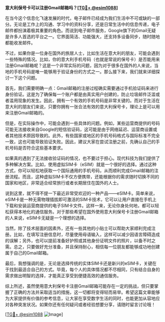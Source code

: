 **意大利保号卡可以注册Gmail邮箱吗？[[TG💪+ @esim1088](https://t.me/s/esim1088)]**

在当今这个信息化飞速发展的时代，电子邮件已经成为我们生活中不可或缺的一部分。无论是工作上的沟通、学习中的资料分享，还是日常生活中的信息传递，电子邮件都扮演着极其重要的角色。而说到电子邮件服务，Google旗下的Gmail无疑是许多人首选的平台之一。它界面简洁、功能强大，还支持多设备同步，随时随地都能收发邮件。

不过，如果你是一位身在国外的旅居人士，比如生活在意大利的朋友，可能会遇到一些特殊的情况。比如，你的意大利手机号码（也就是常说的保号卡）是否能用来注册Gmail邮箱呢？这是一个非常实际的问题，因为对于很多在国外的人来说，当地的手机号码是唯一能够用于验证身份的方式之一。那么接下来，我们就来详细探讨一下这个问题。

首先，我们需要明确一点：Gmail邮箱的注册过程确实需要通过手机验证码来进行身份验证。这是为了确保每一个账户都是由真实用户创建的，防止垃圾邮件泛滥或者滥用现象的发生。因此，拥有一个有效的手机号码是非常关键的。而对于生活在意大利的朋友们来说，只要你拥有一张合法有效的意大利保号卡，理论上是可以用来注册Gmail邮箱的。

但是，在实际操作中，可能会遇到一些具体的问题。例如，某些运营商提供的号码可能无法接收来自Google的短信验证码，这可能是由于网络延迟、运营商设置或者其他技术原因导致的。此外，有些国家或地区的手机号码格式与国际标准不完全一致，这也可能导致验证失败。因此，建议大家在尝试注册之前，先确认自己的手机号码是否符合这些基本要求。

如果真的遇到了无法接收验证码的情况，也不要过于担心。现代科技为我们提供了多种解决方案。比如，使用虚拟SIM卡（eSIM）就是一个很好的选择。通过这种方式，你可以轻松地获取一个国际通用的手机号码，从而顺利完成Gmail邮箱的注册流程。而且，这种虚拟SIM卡不仅方便携带，还能根据你的需求随时切换不同的国家和地区，非常适合经常旅行或者长期居住在国外的人士。

说到这里，就不得不提一下最近非常受欢迎的一种产品——eSIM卡。简单来说，eSIM卡是一种无需物理插拔即可激活的SIM卡技术，它可以让用户直接在手机上下载和安装运营商提供的电子SIM卡文件。这样一来，无论你身处何地，都可以轻松获得本地化的通信服务。对于那些希望在国外使用意大利保号卡注册Gmail邮箱的人来说，eSIM卡无疑是一个理想的选择。

当然，除了技术层面的因素外，还有一些其他的小贴士可以帮助大家顺利完成注册。比如，在填写注册信息时，尽量使用母语输入，这样可以减少因语言障碍造成的误解；另外，也可以提前准备好护照或其他身份证明文件的照片，以备不时之需。总之，只要做好充分准备，并且保持耐心，相信每一位朋友都能够成功地创建属于自己的Gmail邮箱。

最后，我想强调的是，无论是选择传统的实体SIM卡还是新兴的eSIM卡，关键在于找到最适合自己的方式。毕竟，每个人的具体情况都不尽相同，只有结合自身的需求做出明智的选择，才能真正享受到便捷高效的通信服务。

综上所述，虽然使用意大利保号卡注册Gmail邮箱可能存在一定的挑战，但只要掌握了正确的方法并采取适当的措施，这一切都将变得轻而易举。希望这篇文章能够为大家提供有价值的参考信息，让大家在享受数字生活的同时，也能更加从容地应对各种突发状况。如果你还有任何疑问或者经验想要分享，请随时留言讨论哦！

[[TG💪+ @esim1088](https://t.me/s/esim1088) ![Image](https://i.postimg.cc/4NQfJmqS/Snipaste-2025-05-13-00-14-12.png)]